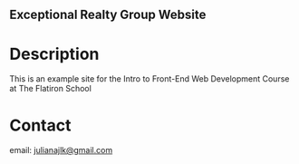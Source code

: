 Exceptional Realty Group Website
---

# Description 

This is an example site for the Intro to Front-End Web Development Course at The Flatiron School

# Contact

email: julianajlk@gmail.com


